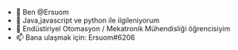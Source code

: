 - 👋 Ben @Ersuom
- 👀 Java,javascript ve python ile ilgileniyorum
- 🌱 Endüstiriyel Otomasyon / Mekatronik Mühendisliği öğrencisiyim
- 📫 Bana ulaşmak için: Ersuom#6206
